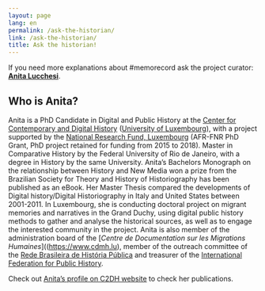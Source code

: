 ```yaml
---
layout: page
lang: en
permalink: /ask-the-historian/
link: /ask-the-historian/
title: Ask the historian!
---
```


If you need more explanations about #memorecord ask the project curator: [**Anita Lucchesi**](mailto:anita.lucchesi@uni.lu).

<!-- more -->

## Who is Anita?

Anita is a PhD Candidate in Digital and Public History at the [Center for Contemporary and Digital History](https://www.c2dh.uni.lu/) ([University of Luxembourg](https://www.uni.lu/)), with a project supported by the [National Research Fund, Luxembourg](https://www.fnr.lu) (AFR-FNR PhD Grant, PhD project retained for funding from 2015 to 2018). Master in Comparative History by the Federal University of Rio de Janeiro, with a degree in History by the same University. Anita’s Bachelors Monograph on the relationship between History and New Media won a prize from the Brazilian Society for Theory and History of Historiography has been published as an eBook. Her Master Thesis compared the developments of Digital history/Digital Historiography in Italy and United States between 2001-2011. In Luxembourg, she is conducting doctoral project on migrant memories and narratives in the Grand Duchy, using digital public history methods to gather and analyse the historical sources, as well as to engage the interested community in the project. Anita is also member of the administration board of the [*Centre de Documentation sur les Migrations Humaines*]((https://www.cdmh.lu), member of the outreach committee of the [Rede Brasileira de História Pública](http://historiapublica.com.br/) and treasurer of the [International Federation for Public History](http://ifph.hypotheses.org/).

Check out [Anita’s profile on C2DH website](https://www.c2dh.uni.lu/people/anita-lucchesi) to check her publications.
